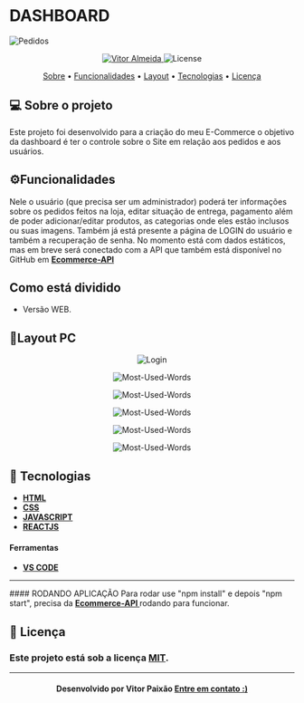 

<p align="center">
  <h1> DASHBOARD </h1>
   <img src="https://github.com/vitorpaixaoa/dashboard_ecommerce/blob/master/public/img/paginal-inicial.png" alt="Pedidos" />
</p>

<!-- Badges -->
<p align="center">
   <a href="https://www.linkedin.com/in/alan-vitor-paix%C3%A3o-almeida-44651117b/">
      <img alt="Vitor Almeida" src="https://img.shields.io/badge/-Vitor Paixão-blue?style=flat&logo=Linkedin&logoColor=bluee" />
   </a>
  <img alt="License" src="https://img.shields.io/badge/license-MIT-blue">
</p>

<!-- Indice-->
<p align="center">
 <a href="#-sobre-o-projeto">Sobre</a> •
 <a href="#-Funcionalidades">Funcionalidades</a> • 
 <a href="#-Layout">Layout</a> •  
 <a href="#-Tecnologias">Tecnologias</a> • 
 <a href="#-licença">Licença</a>
</p>

<!--Sobre o projeto-->
## 💻 Sobre o projeto

Este projeto foi desenvolvido para a criação do meu E-Commerce o objetivo da dashboard é ter o controle sobre o Site em relação aos pedidos e aos usuários.

<!--Funcionalidades-->
## ⚙️Funcionalidades

  Nele o usuário (que precisa ser um administrador) poderá ter informações sobre os pedidos feitos na loja, editar situação de entrega, pagamento além de poder adicionar/editar produtos, as categorias onde eles estão inclusos ou suas imagens. Também já está presente a página de LOGIN do usuário e também a recuperação de senha. No momento está com dados estáticos, mas em breve será conectado com a API que também está disponível no GitHub em <a href="https://github.com/vitorpaixaoa/api_rest_ecommerce"> <strong> Ecommerce-API </strong> </a>

<!--Funcionalidades-->
## Como está dividido
 - Versão WEB.

<!--layout-->
## 🎨Layout PC

<p align="center">
   <img src="https://github.com/vitorpaixaoa/dashboard_ecommerce/blob/master/public/img/login.png" alt="Login" />
</p>
<p align="center">
   <img src="https://github.com/vitorpaixaoa/dashboard_ecommerce/blob/master/public/img/recuperar-senha-digitar-senha.png" alt="Most-Used-Words" />
</p>
<p align="center">
   <img src="https://github.com/vitorpaixaoa/dashboard_ecommerce/blob/master/public/img/recuperar-senha-enviar-email.png" alt="Most-Used-Words" />
</p>
<p align="center">
   <img src="https://github.com/vitorpaixaoa/dashboard_ecommerce/blob/master/public/img/recuperar-senha-digitar-senha.png" alt="Most-Used-Words" />
</p>
<p align="center">
   <img src="https://github.com/vitorpaixaoa/dashboard_ecommerce/blob/master/public/img/paginal-inicial.png" alt="Most-Used-Words" />
</p>
<p align="center">
   <img src="https://github.com/vitorpaixaoa/dashboard_ecommerce/blob/master/public/img/detalhes-do-pedido.png" alt="Most-Used-Words" />
</p>


<!--layout-->
## 🚀  Tecnologias
- [**HTML** ]()
- [**CSS**]()
- [**JAVASCRIPT**]()
- [**REACTJS**]()


#### Ferramentas
- [**VS CODE**]()
<hr/>
#### RODANDO APLICAÇÃO
Para rodar use "npm install" e depois "npm start", precisa da <a href="https://github.com/vitorpaixaoa/api_rest_ecommerce"> <strong> Ecommerce-API </strong> </a> rodando para funcionar.

<!--License session-->
## 📝 Licença
### Este projeto está sob a licença [MIT](./LICENSE).
---

<h4 align=center>Desenvolvido por Vitor Paixão <a href="https://www.linkedin.com/in/alan-vitor-paix%C3%A3o-almeida-44651117b/"> <strong>Entre em contato</strong> :)</a></a></h4>

